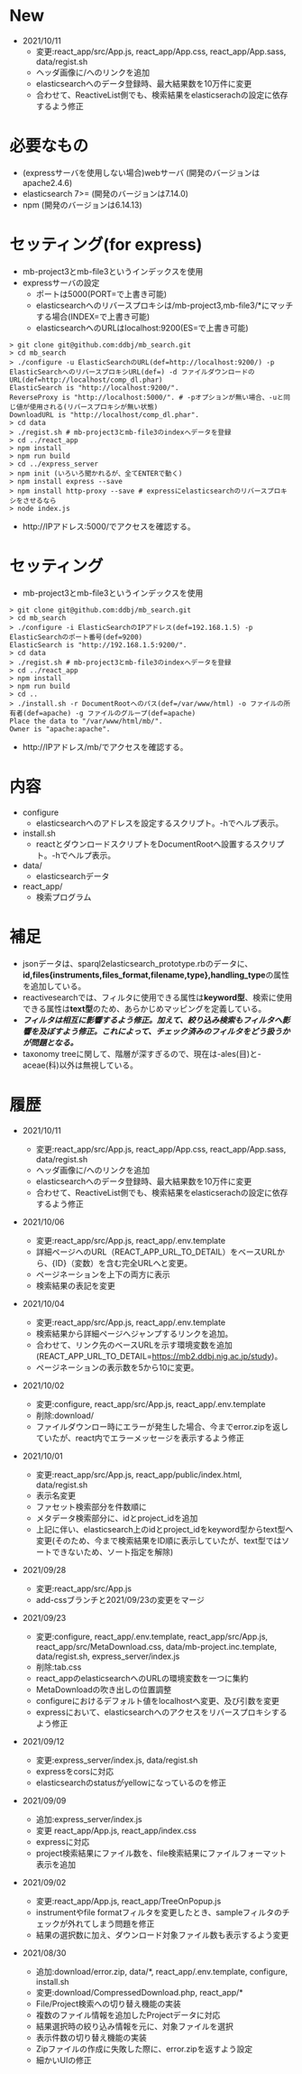 # New
- 2021/10/11
  - 変更:react_app/src/App.js, react_app/App.css, react_app/App.sass, data/regist.sh
  - ヘッダ画像に/へのリンクを追加
  - elasticsearchへのデータ登録時、最大結果数を10万件に変更
  - 合わせて、ReactiveList側でも、検索結果をelasticserachの設定に依存するよう修正

# 必要なもの

- (expressサーバを使用しない場合)webサーバ (開発のバージョンはapache2.4.6)
- elasticsearch 7>= (開発のバージョンは7.14.0)
- npm (開発のバージョンは6.14.13)

# セッティング(for express)
- mb-project3とmb-file3というインデックスを使用
- expressサーバの設定
  - ポートは5000(PORT=で上書き可能)
  - elasticsearchへのリバースプロキシは/mb-project3,mb-file3/*にマッチする場合(INDEX=で上書き可能)
  - elasticsearchへのURLはlocalhost:9200(ES=で上書き可能)

```
> git clone git@github.com:ddbj/mb_search.git
> cd mb_search
> ./configure -u ElasticSearchのURL(def=http://localhost:9200/) -p ElasticSearchへのリバースプロキシURL(def=) -d ファイルダウンロードのURL(def=http://localhost/comp_dl.phar)
ElasticSearch is "http://localhost:9200/".
ReverseProxy is "http://localhost:5000/". # -pオプションが無い場合、-uと同じ値が使用される(リバースプロキシが無い状態)
DownloadURL is "http://localhost/comp_dl.phar".
> cd data
> ./regist.sh # mb-project3とmb-file3のindexへデータを登録
> cd ../react_app
> npm install
> npm run build
> cd ../express_server
> npm init (いろいろ聞かれるが、全てENTERで動く)
> npm install express --save
> npm install http-proxy --save # expressにelasticsearchのリバースプロキシをさせるなら
> node index.js
```
- http\://IPアドレス:5000/でアクセスを確認する。

# セッティング
- mb-project3とmb-file3というインデックスを使用

```
> git clone git@github.com:ddbj/mb_search.git
> cd mb_search
> ./configure -i ElasticSearchのIPアドレス(def=192.168.1.5) -p ElasticSearchのポート番号(def=9200)
ElasticSearch is "http://192.168.1.5:9200/".
> cd data
> ./regist.sh # mb-project3とmb-file3のindexへデータを登録
> cd ../react_app
> npm install
> npm run build
> cd ..
> ./install.sh -r DocumentRootへのパス(def=/var/www/html) -o ファイルの所有者(def=apache) -g ファイルのグループ(def=apache)
Place the data to "/var/www/html/mb/".
Owner is "apache:apache".
```

- http\://IPアドレス/mb/でアクセスを確認する。

# 内容

- configure
  - elasticsearchへのアドレスを設定するスクリプト。-hでヘルプ表示。
- install.sh
  - reactとダウンロードスクリプトをDocumentRootへ設置するスクリプト。-hでヘルプ表示。
- data/
  - elasticsearchデータ
- react_app/
  - 検索プログラム

# 補足
- jsonデータは、sparql2elasticsearch_prototype.rbのデータに、**id,files{instruments,files_format,filename,type},handling_type**の属性を追加している。
- reactivesearchでは、フィルタに使用できる属性は**keyword型**、検索に使用できる属性は**text型**のため、あらかじめマッピングを定義している。
- ***フィルタは相互に影響するよう修正。加えて、絞り込み検索もフィルタへ影響を及ぼすよう修正。これによって、チェック済みのフィルタをどう扱うかが問題となる。***
- taxonomy treeに関して、階層が深すぎるので、現在は-ales(目)と-aceae(科)以外は無視している。

# 履歴

- 2021/10/11
  - 変更:react_app/src/App.js, react_app/App.css, react_app/App.sass, data/regist.sh
  - ヘッダ画像に/へのリンクを追加
  - elasticsearchへのデータ登録時、最大結果数を10万件に変更
  - 合わせて、ReactiveList側でも、検索結果をelasticserachの設定に依存するよう修正

- 2021/10/06
  - 変更:react_app/src/App.js, react_app/.env.template
  - 詳細ページへのURL（REACT_APP_URL_TO_DETAIL）をベースURLから、{ID}（変数）を含む完全URLへと変更。
  - ページネーションを上下の両方に表示
  - 検索結果の表記を変更

- 2021/10/04
  - 変更:react_app/src/App.js, react_app/.env.template
  - 検索結果から詳細ページへジャンプするリンクを追加。
  - 合わせて、リンク先のベースURLを示す環境変数を追加(REACT_APP_URL_TO_DETAIL=https://mb2.ddbj.nig.ac.jp/study)。
  - ページネーションの表示数を5から10に変更。

- 2021/10/02
  - 変更:configure, react_app/src/App.js, react_app/.env.template
  - 削除:download/
  - ファイルダウンロー時にエラーが発生した場合、今までerror.zipを返していたが、react内でエラーメッセージを表示するよう修正

- 2021/10/01
  - 変更:react_app/src/App.js, react_app/public/index.html, data/regist.sh
  - 表示名変更
  - ファセット検索部分を件数順に
  - メタデータ検索部分に、idとproject_idを追加
  - 上記に伴い、elasticsearch上のidとproject_idをkeyword型からtext型へ変更(そのため、今まで検索結果をID順に表示していたが、text型ではソートできないため、ソート指定を解除)

- 2021/09/28
  - 変更:react_app/src/App.js
  - add-cssブランチと2021/09/23の変更をマージ

- 2021/09/23
  - 変更:configure, react_app/.env.template, react_app/src/App.js, react_app/src/MetaDownload.css, data/mb-project.inc.template, data/regist.sh, express_server/index.js
  - 削除:tab.css
  - react_appのelasticsearchへのURLの環境変数を一つに集約
  - MetaDownloadの吹き出しの位置調整
  - configureにおけるデフォルト値をlocalhostへ変更、及び引数を変更
  - expressにおいて、elasticsearchへのアクセスをリバースプロキシするよう修正

- 2021/09/12
  - 変更:express_server/index.js, data/regist.sh
  - expressをcorsに対応
  - elasticsearchのstatusがyellowになっているのを修正

- 2021/09/09
  - 追加:express_server/index.js
  - 変更 react_app/App.js, react_app/index.css
  - expressに対応
  - project検索結果にファイル数を、file検索結果にファイルフォーマット表示を追加

- 2021/09/02
  - 変更:react_app/App.js, react_app/TreeOnPopup.js
  - instrumentやfile formatフィルタを変更したとき、sampleフィルタのチェックが外れてしまう問題を修正
  - 結果の選択数に加え、ダウンロード対象ファイル数も表示するよう変更

- 2021/08/30
  - 追加:download/error.zip, data/*, react_app/.env.template, configure, install.sh
  - 変更:download/CompressedDownload.php, react_app/*
  - File/Project検索への切り替え機能の実装
  - 複数のファイル情報を追加したProjectデータに対応
  - 結果選択時の絞り込み情報を元に、対象ファイルを選択
  - 表示件数の切り替え機能の実装
  - Zipファイルの作成に失敗した際に、error.zipを返すよう設定
  - 細かいUIの修正
